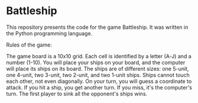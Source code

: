 # Battleship
This repository presents the code for the game Battleship. It was written in the Python programming language.

Rules of the game:

The game board is a 10x10 grid. Each cell is identified by a letter (A-J) and a number (1-10). You will place your ships on your board, and the computer will place its ships on its board. The ships are of different sizes: one 5-unit, one 4-unit, two 3-unit, two 2-unit, and two 1-unit ships. Ships cannot touch each other, not even diagonally. On your turn, you will guess a coordinate to attack. If you hit a ship, you get another turn. If you miss, it's the computer's turn. The first player to sink all the opponent's ships wins.
